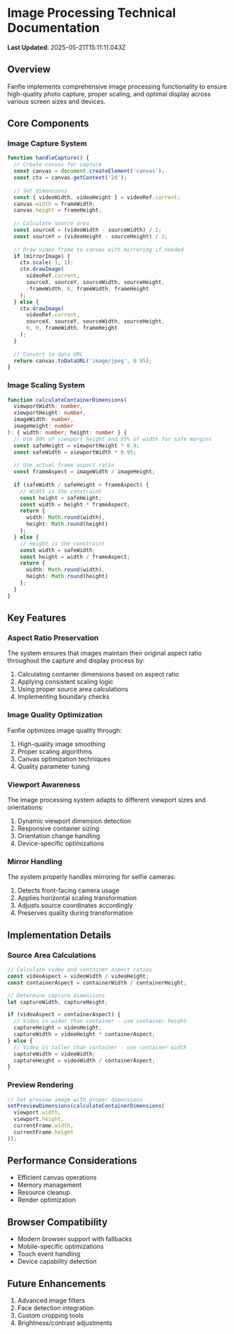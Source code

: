 # Image Processing Technical Documentation

**Last Updated**: 2025-05-21T15:11:11.043Z

## Overview
Fanfie implements comprehensive image processing functionality to ensure high-quality photo capture, proper scaling, and optimal display across various screen sizes and devices.

## Core Components

### Image Capture System

```typescript
function handleCapture() {
  // Create canvas for capture
  const canvas = document.createElement('canvas');
  const ctx = canvas.getContext('2d');
  
  // Set dimensions
  const { videoWidth, videoHeight } = videoRef.current;
  canvas.width = frameWidth;
  canvas.height = frameHeight;
  
  // Calculate source area
  const sourceX = (videoWidth - sourceWidth) / 2;
  const sourceY = (videoHeight - sourceHeight) / 2;
  
  // Draw video frame to canvas with mirroring if needed
  if (mirrorImage) {
    ctx.scale(-1, 1);
    ctx.drawImage(
      videoRef.current, 
      sourceX, sourceY, sourceWidth, sourceHeight,
      -frameWidth, 0, frameWidth, frameHeight
    );
  } else {
    ctx.drawImage(
      videoRef.current, 
      sourceX, sourceY, sourceWidth, sourceHeight,
      0, 0, frameWidth, frameHeight
    );
  }
  
  // Convert to data URL
  return canvas.toDataURL('image/jpeg', 0.95);
}
```

### Image Scaling System

```typescript
function calculateContainerDimensions(
  viewportWidth: number,
  viewportHeight: number,
  imageWidth: number,
  imageHeight: number
): { width: number; height: number } {
  // Use 90% of viewport height and 95% of width for safe margins
  const safeHeight = viewportHeight * 0.9;
  const safeWidth = viewportWidth * 0.95;
  
  // Use actual frame aspect ratio
  const frameAspect = imageWidth / imageHeight;
  
  if (safeWidth / safeHeight > frameAspect) {
    // Width is the constraint
    const height = safeHeight;
    const width = height * frameAspect;
    return { 
      width: Math.round(width), 
      height: Math.round(height) 
    };
  } else {
    // Height is the constraint
    const width = safeWidth;
    const height = width / frameAspect;
    return { 
      width: Math.round(width), 
      height: Math.round(height) 
    };
  }
}
```

## Key Features

### Aspect Ratio Preservation
The system ensures that images maintain their original aspect ratio throughout the capture and display process by:
1. Calculating container dimensions based on aspect ratio
2. Applying consistent scaling logic
3. Using proper source area calculations
4. Implementing boundary checks

### Image Quality Optimization
Fanfie optimizes image quality through:
1. High-quality image smoothing
2. Proper scaling algorithms
3. Canvas optimization techniques
4. Quality parameter tuning

### Viewport Awareness
The image processing system adapts to different viewport sizes and orientations:
1. Dynamic viewport dimension detection
2. Responsive container sizing
3. Orientation change handling
4. Device-specific optimizations

### Mirror Handling
The system properly handles mirroring for selfie cameras:
1. Detects front-facing camera usage
2. Applies horizontal scaling transformation
3. Adjusts source coordinates accordingly
4. Preserves quality during transformation

## Implementation Details

### Source Area Calculations
```typescript
// Calculate video and container aspect ratios
const videoAspect = videoWidth / videoHeight;
const containerAspect = containerWidth / containerHeight;

// Determine capture dimensions
let captureWidth, captureHeight;

if (videoAspect > containerAspect) {
  // Video is wider than container - use container height
  captureHeight = videoHeight;
  captureWidth = videoHeight * containerAspect;
} else {
  // Video is taller than container - use container width
  captureWidth = videoWidth;
  captureHeight = videoWidth / containerAspect;
}
```

### Preview Rendering
```typescript
// Set preview image with proper dimensions
setPreviewDimensions(calculateContainerDimensions(
  viewport.width,
  viewport.height,
  currentFrame.width,
  currentFrame.height
));
```

## Performance Considerations
- Efficient canvas operations
- Memory management
- Resource cleanup
- Render optimization

## Browser Compatibility
- Modern browser support with fallbacks
- Mobile-specific optimizations
- Touch event handling
- Device capability detection

## Future Enhancements
1. Advanced image filters
2. Face detection integration
3. Custom cropping tools
4. Brightness/contrast adjustments


